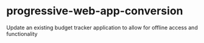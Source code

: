 # progressive-web-app-conversion
Update an existing budget tracker application to allow for offline access and functionality
